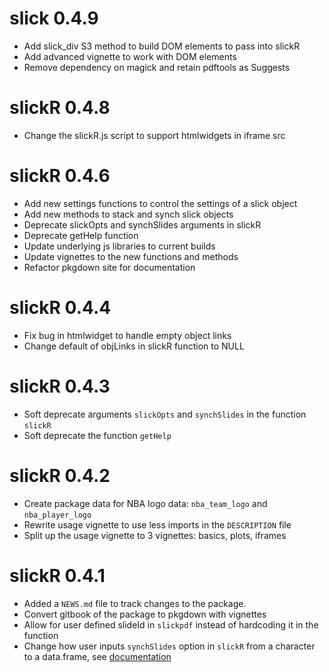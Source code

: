 # slick 0.4.9

* Add slick_div S3 method to build DOM elements to pass into slickR
* Add advanced vignette to work with DOM elements
* Remove dependency on magick and retain pdftools as Suggests

# slickR 0.4.8

* Change the slickR.js script to support htmlwidgets in iframe src

# slickR 0.4.6

* Add new settings functions to control the settings of a slick object
* Add new methods to stack and synch slick objects
* Deprecate slickOpts and synchSlides arguments in slickR
* Deprecate getHelp function
* Update underlying js libraries to current builds
* Update vignettes to the new functions and methods
* Refactor pkgdown site for documentation

# slickR 0.4.4

* Fix bug in htmlwidget to handle empty object links
* Change default of objLinks in slickR function to NULL

# slickR 0.4.3

* Soft deprecate arguments `slickOpts` and `synchSlides` in the function `slickR`
* Soft deprecate the function `getHelp`

# slickR 0.4.2

* Create package data for NBA logo data: `nba_team_logo` and `nba_player_logo`
* Rewrite usage vignette to use less imports in the `DESCRIPTION` file
* Split up the usage vignette to 3 vignettes: basics, plots, iframes

# slickR 0.4.1

* Added a `NEWS.md` file to track changes to the package.
* Convert gitbook of the package to pkgdown with vignettes
* Allow for user defined slideId in `slickpdf` instead of hardcoding it in the function
* Change how user inputs `synchSlides` option in `slickR` from a character to a data.frame, see [documentation](https://metrumresearchgroup.github.io/slickR/reference/slickR.html)
